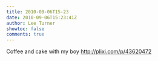 ```yaml
---
title: 2010-09-06T15-23
date: 2010-09-06T15:23:41Z
author: Lee Turner
showtoc: false
comments: true
---
```


Coffee and cake with my boy  http://plixi.com/p/43620472


